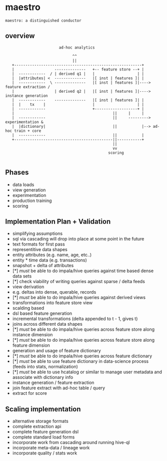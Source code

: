 maestro
=======

```
maestro: a distinguished conductor
```


overview
--------

```
                        ad-hoc analytics

                              ^^
                              ||
   +---------------------------------------------------------+
   |                  --------------   +-- feature store --+ |
   |  ------------  / | derived q1 |   |                   | |
   |  |attributes| <  --------------   |[ inst | features ]| |
   |  ------------  \ --------------   |[ inst | features ]|----> feature extraction /
   |                  | derived q2 |   |[ inst | features ]|----> instance generation
   |  ------------    --------------   |[ inst | features ]| |
   |  |    tx    |                     |                   | |
   |  ------------                     +-------------------+ |
   |                                            ||     |     |
   |  ------------                              ||     ---------> experimentation &
   |  |dictionary|                              ||           |--> ad-hoc train + core
   |  ------------                              ||           |
   +--------------------------------------------||-----------+
                                                ||
                                                vv
                                              scoring


```

Phases
------

 - data loads
 - view generation
 - experimentation
 - production training
 - scoring


Implementation Plan + Validation
--------------------------------

 - simplifying assumptions
  - sql via cascading will drop into place at some point in the future
  - text formats for first pass
 - representitive data shapes
  - entity attributes (e.g. name, age, etc..)
  - entity * time data (e.g. transactions)
  - snapshot + delta of attributes
  - [*] _must_ be able to do impala/hive queries against time based dense data sets
  - [*] check viability of writing queries against sparse / delta feeds
 - view derivation
  - e.g. deltas into dense, querable, records
  - [*] _must_ be able to do impala/hive queries against derived views
 - transformations into feature store view
  - scalding based
  - dsl based feature generation
  - incremental transformations (delta appended to t - 1, gives t)
  - joins across different data shapes
  - [*] _must_ be able to do impala/hive queries across feature store along instance dimension
  - [*] _must_ be able to do impala/hive queries across feature store along feature dimension
 - generation and usage of feature dictionary
  - [*] _must_ be able to do impala/hive queries across feature dictionary
  - [*] _must_ be able to use feature dictionary in data-science process (feeds into stats, normalization)
  - [*] _must_ be able to use hcatalog or similar to manage user metadata and associate with dictionary info
 - instance generation / feature extraction
 - join feature extract with ad-hoc table / query
 - extract for score


Scaling implementation
----------------------

 - alternative storage formats
 - complete extraction api
 - complete feature generation dsl
 - complete standard load forms
 - incorporate work from cascading around running hive-ql
 - incorporate meta-data / lineage work
 - incorporate quality / stats work

